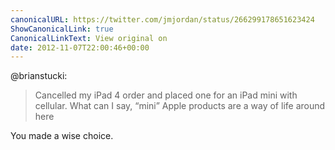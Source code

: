 ```yaml
---
canonicalURL: https://twitter.com/jmjordan/status/266299178651623424
ShowCanonicalLink: true
CanonicalLinkText: View original on
date: 2012-11-07T22:00:46+00:00
---
```

@brianstucki:

> Cancelled my iPad 4 order and placed one for an iPad mini with cellular. What can I say, “mini” Apple products are a way of life around here

You made a wise choice.